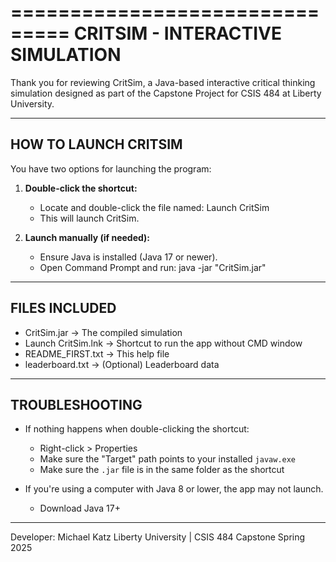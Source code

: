 ===============================
CRITSIM - INTERACTIVE SIMULATION
===============================

Thank you for reviewing CritSim, a Java-based interactive critical thinking simulation designed as part of the Capstone Project for CSIS 484 at Liberty University.

----------------------------------------
HOW TO LAUNCH CRITSIM
----------------------------------------

You have two options for launching the program:

1. **Double-click the shortcut:**
   - Locate and double-click the file named: 
     Launch CritSim
   - This will launch CritSim.

2. **Launch manually (if needed):**
   - Ensure Java is installed (Java 17 or newer).
   - Open Command Prompt and run:
     java -jar "CritSim.jar"

----------------------------------------
FILES INCLUDED
----------------------------------------

- CritSim.jar  → The compiled simulation
- Launch CritSim.lnk → Shortcut to run the app without CMD window
- README_FIRST.txt  → This help file
- leaderboard.txt  → (Optional) Leaderboard data

----------------------------------------
 TROUBLESHOOTING
----------------------------------------

- If nothing happens when double-clicking the shortcut:
   - Right-click > Properties
   - Make sure the "Target" path points to your installed `javaw.exe`
   - Make sure the `.jar` file is in the same folder as the shortcut

- If you're using a computer with Java 8 or lower, the app may not launch.
   - Download Java 17+ 

----------------------------------------
Developer:
Michael Katz
Liberty University | CSIS 484 Capstone
Spring 2025
